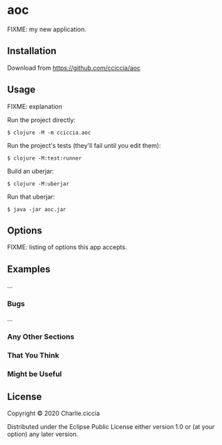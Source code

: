 # aoc

FIXME: my new application.

## Installation

Download from https://github.com/cciccia/aoc

## Usage

FIXME: explanation

Run the project directly:

    $ clojure -M -m cciccia.aoc

Run the project's tests (they'll fail until you edit them):

    $ clojure -M:test:runner

Build an uberjar:

    $ clojure -M:uberjar

Run that uberjar:

    $ java -jar aoc.jar

## Options

FIXME: listing of options this app accepts.

## Examples

...

### Bugs

...

### Any Other Sections
### That You Think
### Might be Useful

## License

Copyright © 2020 Charlie.ciccia

Distributed under the Eclipse Public License either version 1.0 or (at
your option) any later version.
